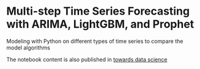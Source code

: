 # Multi-step Time Series Forecasting with ARIMA, LightGBM, and Prophet
Modeling with Python on different types of time series to compare the model algorithms

The notebook content is also published in [towards data science](https://towardsdatascience.com/multi-step-time-series-forecasting-with-arima-lightgbm-and-prophet-cc9e3f95dfb0)
